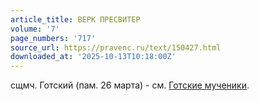 ```yaml
---
article_title: ВЕРК ПРЕСВИТЕР
volume: '7'
page_numbers: '717'
source_url: https://pravenc.ru/text/150427.html
downloaded_at: '2025-10-13T10:18:00Z'
---
```


сщмч. Готский (пам. 26 марта) - см. [Готские мученики](<https://pravenc.ru/text/Готские мученики.html>).
